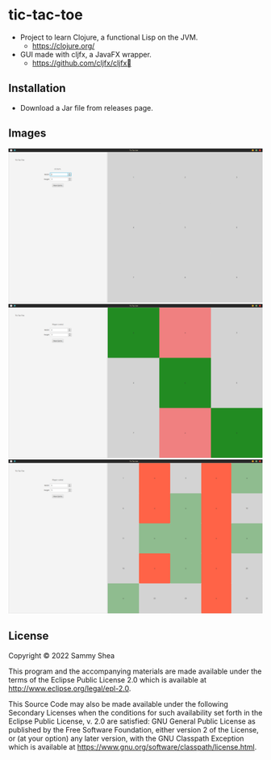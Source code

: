 # tic-tac-toe

- Project to learn Clojure, a functional Lisp on the JVM.
  - https://clojure.org/
- GUI made with cljfx, a JavaFX wrapper.
  - https://github.com/cljfx/cljfx

## Installation
- Download a Jar file from releases page.

## Images
![](doc/images/1.0-Blank_Board.png)
![](doc/images/1.0-Win.png)
![](doc/images/1.0-Large_Board.png)
## License

Copyright © 2022 Sammy Shea

This program and the accompanying materials are made available under the
terms of the Eclipse Public License 2.0 which is available at
http://www.eclipse.org/legal/epl-2.0.

This Source Code may also be made available under the following Secondary
Licenses when the conditions for such availability set forth in the Eclipse
Public License, v. 2.0 are satisfied: GNU General Public License as published by
the Free Software Foundation, either version 2 of the License, or (at your
option) any later version, with the GNU Classpath Exception which is available
at https://www.gnu.org/software/classpath/license.html.
